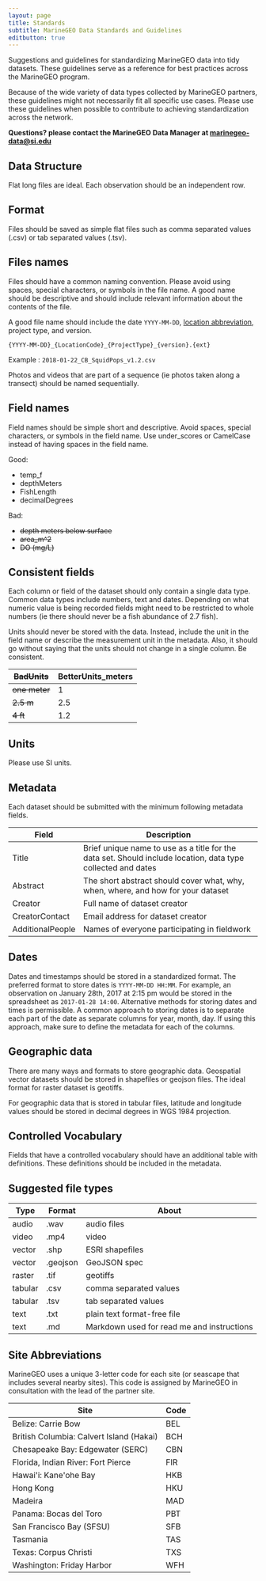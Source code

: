 ```yaml
---
layout: page
title: Standards
subtitle: MarineGEO Data Standards and Guidelines
editbutton: true
---
```


Suggestions and guidelines for standardizing MarineGEO data into tidy datasets. These guidelines serve as a reference for best practices across the MarineGEO program.

Because of the wide variety of data types collected by MarineGEO partners, these guidelines might not necessarily fit all specific use cases. Please use these guidelines when possible to contribute to achieving standardization across the network.

**Questions? please contact the MarineGEO Data Manager at <marinegeo-data@si.edu>**

## Data Structure

Flat long files are ideal. Each observation should be an independent row.

## Format

Files should be saved as simple flat files such as comma separated values (.csv) or tab separated values (.tsv).

## Files names

Files should have a common naming convention. Please avoid using spaces, special characters, or symbols in the file name. A good name should be descriptive and should include relevant information about the contents of the file.

A good file name should include the date `YYYY-MM-DD`, [location abbreviation](#site-abbreviations), project type, and version.

`{YYYY-MM-DD}_{LocationCode}_{ProjectType}_{version}.{ext}`

Example : `2018-01-22_CB_SquidPops_v1.2.csv`

Photos and videos that are part of a sequence (ie photos taken along a transect) should be named sequentially.

## Field names

Field names should be simple short and descriptive. Avoid spaces, special characters, or symbols in the field name. Use under_scores or CamelCase instead of having spaces in the field name.


Good:
 - temp_f
 - depthMeters
 - FishLength
 - decimalDegrees

Bad:
 - ~~depth meters below surface~~
 - ~~area_m^2~~
 - ~~DO (mg/L)~~


## Consistent fields

Each column or field of the dataset should only contain a single data type. Common data types include numbers, text and dates. Depending on what numeric value is being recorded fields might need to be restricted to whole numbers (ie there should never be a fish abundance of 2.7 fish).

Units should never be stored with the data. Instead, include the unit in the field name or describe the measurement unit in the metadata. Also, it should go without saying that the units should not change in a single column. Be consistent.

| ~~BadUnits~~ | BetterUnits_meters |
| --- | ------ |
| ~~one meter~~ | 1 |
| ~~2.5 m~~  | 2.5 |
| ~~4 ft~~ | 1.2 |

## Units

Please use SI units.

## Metadata

 Each dataset should be submitted with the minimum following metadata fields.

| Field         | Description           |
| ------------- | ------------- |
| Title      | Brief unique name to use as a title for the data set. Should include location, data type collected and dates |
| Abstract     | The short abstract should cover what, why, when, where, and how for your dataset       |
| Creator | Full name of dataset creator     |
| CreatorContact | Email address for dataset creator   |
| AdditionalPeople | Names of everyone participating in fieldwork |


## Dates

Dates and timestamps should be stored in a standardized format. The preferred format to store dates is `YYYY-MM-DD HH:MM`. For example, an observation on January 28th, 2017 at 2:15 pm would be stored in the spreadsheet as `2017-01-28 14:00`. Alternative methods for storing dates and times is permissible. A common approach to storing dates is to separate each part of the date as separate columns for year, month, day. If using this approach, make sure to define the metadata for each of the columns.


## Geographic data

There are many ways and formats to store geographic data. Geospatial vector datasets should be stored in shapefiles or geojson files. The ideal format for raster dataset is geotiffs.

For geographic data that is stored in tabular files, latitude and longitude values should be stored in decimal degrees in WGS 1984 projection.


## Controlled Vocabulary

Fields that have a controlled vocabulary should have an additional table with definitions. These definitions should be included in the metadata.


## Suggested file types

| Type | Format | About |
| ---- | ------ | ----- |
| audio | .wav  | audio files |
| video | .mp4  | video |
| vector | .shp | ESRI shapefiles |
| vector | .geojson | GeoJSON spec |
| raster | .tif | geotiffs |
| tabular | .csv | comma separated values |
| tabular | .tsv | tab separated values |
| text | .txt | plain text format-free file |
| text | .md | Markdown used for read me and instructions |


## Site Abbreviations

MarineGEO uses a unique 3-letter code for each site (or seascape that includes several nearby sites). This code is assigned by MarineGEO in consultation with the lead of the partner site.


| Site | Code |
| ---- | ---- |
| Belize: Carrie Bow | BEL |
| British Columbia: Calvert Island (Hakai) | BCH |
| Chesapeake Bay: Edgewater (SERC) | CBN |
| Florida, Indian River: Fort Pierce | FIR |
| Hawai'i: Kane'ohe Bay | HKB |
| Hong Kong | HKU |
| Madeira | MAD |
| Panama: Bocas del Toro | PBT |
| San Francisco Bay (SFSU) | SFB |
| Tasmania | TAS |
| Texas: Corpus Christi | TXS |
| Washington: Friday Harbor | WFH |
